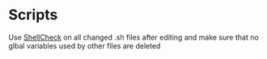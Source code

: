# Scripts

Use [ShellCheck](https://www.shellcheck.net/) on all changed .sh files after editing and make sure that no glbal variables used by other files are deleted
